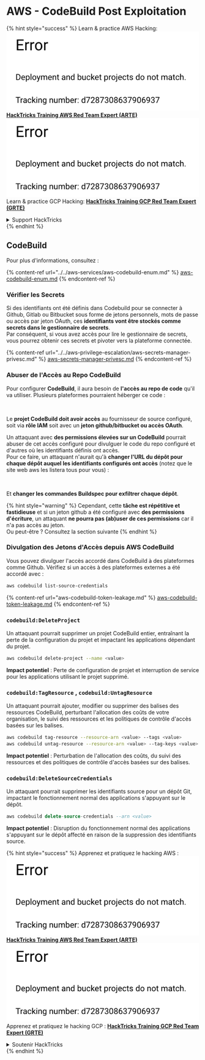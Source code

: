 # AWS - CodeBuild Post Exploitation

{% hint style="success" %}
Learn & practice AWS Hacking:<img src="../../../../.gitbook/assets/image (1) (1).png" alt="" data-size="line">[**HackTricks Training AWS Red Team Expert (ARTE)**](https://training.hacktricks.xyz/courses/arte)<img src="../../../../.gitbook/assets/image (1) (1).png" alt="" data-size="line">\
Learn & practice GCP Hacking: <img src="../../../../.gitbook/assets/image (2).png" alt="" data-size="line">[**HackTricks Training GCP Red Team Expert (GRTE)**<img src="../../../../.gitbook/assets/image (2).png" alt="" data-size="line">](https://training.hacktricks.xyz/courses/grte)

<details>

<summary>Support HackTricks</summary>

* Check the [**subscription plans**](https://github.com/sponsors/carlospolop)!
* **Join the** 💬 [**Discord group**](https://discord.gg/hRep4RUj7f) or the [**telegram group**](https://t.me/peass) or **follow** us on **Twitter** 🐦 [**@hacktricks\_live**](https://twitter.com/hacktricks\_live)**.**
* **Share hacking tricks by submitting PRs to the** [**HackTricks**](https://github.com/carlospolop/hacktricks) and [**HackTricks Cloud**](https://github.com/carlospolop/hacktricks-cloud) github repos.

</details>
{% endhint %}

## CodeBuild

Pour plus d'informations, consultez :

{% content-ref url="../../aws-services/aws-codebuild-enum.md" %}
[aws-codebuild-enum.md](../../aws-services/aws-codebuild-enum.md)
{% endcontent-ref %}

### Vérifier les Secrets

Si des identifiants ont été définis dans Codebuild pour se connecter à Github, Gitlab ou Bitbucket sous forme de jetons personnels, mots de passe ou accès par jeton OAuth, ces **identifiants vont être stockés comme secrets dans le gestionnaire de secrets**.\
Par conséquent, si vous avez accès pour lire le gestionnaire de secrets, vous pourrez obtenir ces secrets et pivoter vers la plateforme connectée.

{% content-ref url="../../aws-privilege-escalation/aws-secrets-manager-privesc.md" %}
[aws-secrets-manager-privesc.md](../../aws-privilege-escalation/aws-secrets-manager-privesc.md)
{% endcontent-ref %}

### Abuser de l'Accès au Repo CodeBuild

Pour configurer **CodeBuild**, il aura besoin de **l'accès au repo de code** qu'il va utiliser. Plusieurs plateformes pourraient héberger ce code :

<figure><img src="../../../../.gitbook/assets/image (96).png" alt=""><figcaption></figcaption></figure>

Le **projet CodeBuild doit avoir accès** au fournisseur de source configuré, soit via **rôle IAM** soit avec un **jeton github/bitbucket ou accès OAuth**.

Un attaquant avec **des permissions élevées sur un CodeBuild** pourrait abuser de cet accès configuré pour divulguer le code du repo configuré et d'autres où les identifiants définis ont accès.\
Pour ce faire, un attaquant n'aurait qu'à **changer l'URL du dépôt pour chaque dépôt auquel les identifiants configurés ont accès** (notez que le site web aws les listera tous pour vous) :

<figure><img src="../../../../.gitbook/assets/image (107).png" alt=""><figcaption></figcaption></figure>

Et **changer les commandes Buildspec pour exfiltrer chaque dépôt**.

{% hint style="warning" %}
Cependant, cette **tâche est répétitive et fastidieuse** et si un jeton github a été configuré avec **des permissions d'écriture**, un attaquant **ne pourra pas (ab)user de ces permissions** car il n'a pas accès au jeton.\
Ou peut-être ? Consultez la section suivante
{% endhint %}

### Divulgation des Jetons d'Accès depuis AWS CodeBuild

Vous pouvez divulguer l'accès accordé dans CodeBuild à des plateformes comme Github. Vérifiez si un accès à des plateformes externes a été accordé avec :
```bash
aws codebuild list-source-credentials
```
{% content-ref url="aws-codebuild-token-leakage.md" %}
[aws-codebuild-token-leakage.md](aws-codebuild-token-leakage.md)
{% endcontent-ref %}

### `codebuild:DeleteProject`

Un attaquant pourrait supprimer un projet CodeBuild entier, entraînant la perte de la configuration du projet et impactant les applications dépendant du projet.
```bash
aws codebuild delete-project --name <value>
```
**Impact potentiel** : Perte de configuration de projet et interruption de service pour les applications utilisant le projet supprimé.

### `codebuild:TagResource` , `codebuild:UntagResource`

Un attaquant pourrait ajouter, modifier ou supprimer des balises des ressources CodeBuild, perturbant l'allocation des coûts de votre organisation, le suivi des ressources et les politiques de contrôle d'accès basées sur les balises.
```bash
aws codebuild tag-resource --resource-arn <value> --tags <value>
aws codebuild untag-resource --resource-arn <value> --tag-keys <value>
```
**Impact potentiel** : Perturbation de l'allocation des coûts, du suivi des ressources et des politiques de contrôle d'accès basées sur des balises.

### `codebuild:DeleteSourceCredentials`

Un attaquant pourrait supprimer les identifiants source pour un dépôt Git, impactant le fonctionnement normal des applications s'appuyant sur le dépôt.
```sql
aws codebuild delete-source-credentials --arn <value>
```
**Impact potentiel** : Disruption du fonctionnement normal des applications s'appuyant sur le dépôt affecté en raison de la suppression des identifiants source.

{% hint style="success" %}
Apprenez et pratiquez le hacking AWS :<img src="../../../../.gitbook/assets/image (1) (1).png" alt="" data-size="line">[**HackTricks Training AWS Red Team Expert (ARTE)**](https://training.hacktricks.xyz/courses/arte)<img src="../../../../.gitbook/assets/image (1) (1).png" alt="" data-size="line">\
Apprenez et pratiquez le hacking GCP : <img src="../../../../.gitbook/assets/image (2).png" alt="" data-size="line">[**HackTricks Training GCP Red Team Expert (GRTE)**<img src="../../../../.gitbook/assets/image (2).png" alt="" data-size="line">](https://training.hacktricks.xyz/courses/grte)

<details>

<summary>Soutenir HackTricks</summary>

* Consultez les [**plans d'abonnement**](https://github.com/sponsors/carlospolop) !
* **Rejoignez le** 💬 [**groupe Discord**](https://discord.gg/hRep4RUj7f) ou le [**groupe telegram**](https://t.me/peass) ou **suivez** nous sur **Twitter** 🐦 [**@hacktricks\_live**](https://twitter.com/hacktricks\_live)**.**
* **Partagez des astuces de hacking en soumettant des PRs aux** [**HackTricks**](https://github.com/carlospolop/hacktricks) et [**HackTricks Cloud**](https://github.com/carlospolop/hacktricks-cloud) dépôts github.

</details>
{% endhint %}
